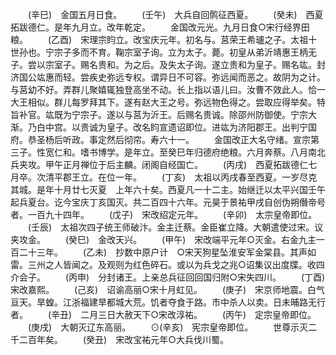 <!-- { "loadSidebar": true } -->
　　(辛巳)　金国五月日食。
　　(壬午)　大兵自回鹘征西夏。
　　(癸未)　西夏拓跋德仁。是年九月立。改年乾定。
　　金国改元光。九月日食○宋行经界田粮。
　　(乙酉)　宋理宗盷立。改宝庆元年。初名与。莒荣王希瓐之子。太祖十世孙也。宁宗子多而不育。鞠宗室子询。立为太子。薨。初皇从弟沂靖惠王柄无子。尝以宗室子。赐名贵和。为之后。及失太子询。遂立贵和为皇子。赐名竑。封济国公竑惠而轻。尝疾史弥远专权。谓异日不可容。弥远闻而恶之。故阴为之计。与莒幼不好。弄群儿聚嬉辄独登高坐不动。长上指以语儿曰。汝曹不效此人。恰一大王相似。群儿每罗拜其下。遂有赵大王之号。弥远物色得之。尝取应得举矣。特旨补官。竑既为宁宗子。遂以与莒为沂王。后赐名贵诚。除邵州防御使。宁宗大渐。乃白中宫。以贵诚为皇子。改名盷宣遗诏即位。进竑为济阳郡王。出判宁国府。恭圣杨后听政。事定然后彻帘。寿六十一。
　　金国改正大名守绪。宣宗第三子。性宽仁和。嗜书博学。是年立。至癸巳年归德府绝粮。六月奔蔡。八月南北兵夹攻。甲午正月禅位于后主麟。闭阁自经国亡。
　　(丙戌)　西夏拓跋德仁七月卒。次清平郡王立。在位一年。
　　(丁亥)　太祖以丙戌春至西夏。一岁尽克其城。是年十月廿七灭夏　上年六十矣。西夏凡一十二主。始继迁以太平兴国壬午起兵夏台。讫今宝庆丁亥国灭。共二百四十六年。元昊于景祐甲戌自创伪朔僭帝号者。一百九十四年。
　　(戊子)　宋改绍定元年。
　　(辛卯)　太宗皇帝即位。
　　(壬辰)　太祖次四子统王师破汴。金主迁蔡。金臣崔立降。大朝遣使过宋。议夹攻金。
　　(癸巳)　金改天兴。
　　(甲午)　宋改端平元年○灭金。右金九主一百二十三年。
　　(乙未)　抄数中原户计　○宋天狗星坠淮安军金棠县。其声如雷。三州之人皆闻之。及观则为红色碎石。或以为兵戈之兆○诏集议出度牒。收四介会子。
　　(丙申)　分封诸王。上亲总兵征回回国归附○宋失四川。
　　(丁酉)　宋改嘉熙。
　　(己亥)　诏谕高丽○宋十月虹见。
　　(庚子)　宋京师地震。白气亘天。旱蝗。江浙福建旱都城大荒。饥者夺食于路。市中杀人以卖。日未晡路无行者。
　　(辛丑)　二月三日大赦天下○宋改淳祐。
　　(丙午)　定宗皇帝即位。
　　(庚戌)　大朝灭辽东高丽。
　　⊙(辛亥)　宪宗皇帝即位。
　　世尊示灭二千二百年矣。
　　(癸丑)　宋改宝祐元年○大兵伐川蜀。
